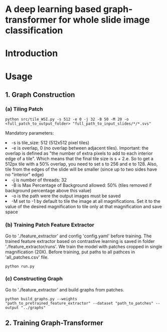 # A deep learning based graph-transformer for whole slide image classification

# Introduction

# Usage
## 1. Graph Construction
### (a) Tiling Patch 
```
python src/tile_WSI.py -s 512 -e 0 -j 32 -B 50 -M 20 -o <full_patch_to_output_folder> "full_path_to_input_slides/*/*.svs"
```
Mandatory parameters:
<li>-s is tile_size: 512 (512x512 pixel tiles)</li>
<li>-e is overlap, 0 (no overlap between adjacent tiles). Important: the overlap is defined as "the number of extra pixels to add to each interior edge of a tile". Which means that the final tile size is s + 2.e. So to get a 512px tile with a 50% overlap, you need to set s to 256 and e to 128. Also, tile from the edges of the slide will be smaller (since up to two sides have no "interior" edge)</li>
<li>-j is number of threads: 32</li>
<li>-B is Max Percentage of Background allowed: 50% (tiles removed if background percentage above this value)</li>
<li>-o is the path were the output images must be saved</li>
<li>-M set to -1 by default to tile the image at all magnifications. Set it to the value of the desired magnification to tile only at that magnification and save space</li>

### (b) Training Patch Feature Extractor
Go to './feature_extractor' and config 'config.yaml' before training. The trained feature extractor based on contrastive learning is saved in folder './feature_extractor/runs'. We train the model with patches cropped in single magnification (20X). Before training, put paths to all pathces in 'all_patches.csv' file.
```
python run.py
```

### (c) Constructing Graph
Go to './feature_extractor' and build graphs from patches.
```
python build_graphs.py --weights "path_to_pretrained_feature_extractor" --dataset "path_to_patches" --output "../graphs"
```

## 2. Training Graph-Transformer
